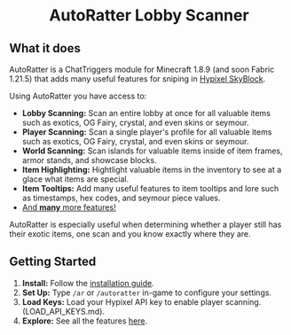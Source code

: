 <h1 align="center">
  AutoRatter Lobby Scanner
</h1>

## What it does

AutoRatter is a ChatTriggers module for Minecraft 1.8.9 (and soon Fabric 1.21.5) that adds many useful features for sniping in [Hypixel SkyBlock](https://wiki.hypixel.net/Main_Page).

Using AutoRatter you have access to:
* **Lobby Scanning:** Scan an entire lobby at once for all valuable items such as exotics, OG Fairy, crystal, and even skins or seymour.
* **Player Scanning:** Scan a single player's profile for all valuable items such as exotics, OG Fairy, crystal, and even skins or seymour.
* **World Scanning:** Scan islands for valuable items inside of item frames, armor stands, and showcase blocks.
* **Item Highlighting:** Hightlight valuable items in the inventory to see at a glace what items are special.
* **Item Tooltips:** Add many useful features to item tooltips and lore such as timestamps, hex codes, and seymour piece values.
* [And **many** more features!](FEATURE_LIST.md)

AutoRatter is especially useful when determining whether a player still has their exotic items, one scan and you know exactly where they are.

## Getting Started

1. **Install:**  Follow the [installation guide](INSTALLATION.md).
2. **Set Up:** Type `/ar` or `/autoratter` in-game to configure your settings.
3. **Load Keys:** Load your Hypixel API key to enable player scanning. (LOAD_API_KEYS.md).
4. **Explore:** See all the features [here](FEATURE_LIST.md).
